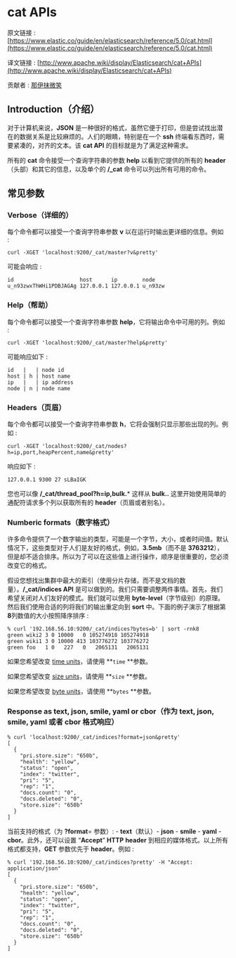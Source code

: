 # cat APIs

原文链接 : [https://www.elastic.co/guide/en/elasticsearch/reference/5.0/cat.html](https://www.elastic.co/guide/en/elasticsearch/reference/5.0/cat.html)

译文链接 : [http://www.apache.wiki/display/Elasticsearch/cat+APIs](http://www.apache.wiki/display/Elasticsearch/cat+APIs)

贡献者 : [那伊抹微笑](/display/~wangyangting)

## Introduction（介绍）

对于计算机来说，**JSON** 是一种很好的格式，虽然它便于打印，但是尝试找出潜在的数据关系是比较麻烦的。人们的眼睛，特别是在一个 **ssh** 终端看东西时，需要紧凑的，对齐的文本。该 **cat API** 的目标就是为了满足这种需求。

所有的 **cat** 命令接受一个查询字符串的参数 **help** 以看到它提供的所有的 **header**（头部）和其它的信息，以及单个的 **/_cat** 命令可以列出所有可用的命令。

## 常见参数

### Verbose（详细的）

每个命令都可以接受一个查询字符串参数 **v** 以在运行时输出更详细的信息。例如 : 

```
curl -XGET 'localhost:9200/_cat/master?v&pretty'
```

可能会响应 : 

```
id                     host      ip        node
u_n93zwxThWHi1PDBJAGAg 127.0.0.1 127.0.0.1 u_n93zw
```

### Help（帮助）

每个命令都可以接受一个查询字符串参数 **help**，它将输出命令中可用的列。例如 : 

```
curl -XGET 'localhost:9200/_cat/master?help&pretty'
```

可能响应如下 : 

```
id   |   | node id
host | h | host name
ip   |   | ip address
node | n | node name
```

### Headers（页眉）

每个命令都可以接受一个查询字符串参数 **h**，它将会强制只显示那些出现的列。例如 : 

```
curl -XGET 'localhost:9200/_cat/nodes?h=ip,port,heapPercent,name&pretty'
```

响应如下 : 

```
127.0.0.1 9300 27 sLBaIGK
```

您也可以像 **/_cat/thread_pool?h=ip,bulk.*** 这样从 **bulk..** 这里开始使用简单的通配符请求多个列以获取所有的 **header**（页眉或者别名）。

### Numberic formats（数字格式）

许多命令提供了一个数字输出的类型，可能是一个字节，大小，或者时间值。默认情况下，这些类型对于人们是友好的格式，例如，**3.5mb**（而不是 **3763212**），但是却不适合排序。所以为了可以在这些值上进行操作，顺序是很重要的，您必须改变它的格式。

假设您想找出集群中最大的索引（使用分片存储，而不是文档的数量）。**/_cat/indices API** 是可以做到的。我们只需要调整两件事情。首先，我们希望关闭对人们友好的模式。我们就可以使用 **byte-level**（字节级别）的原理。然后我们使用合适的列将我们的输出重定向到 **sort** 中。下面的例子演示了根据第**8**列数值的大小按照降序排序 : 

```
% curl '192.168.56.10:9200/_cat/indices?bytes=b' | sort -rnk8
green wiki2 3 0 10000   0 105274918 105274918
green wiki1 3 0 10000 413 103776272 103776272
green foo   1 0   227   0   2065131   2065131
```

如果您希望改变 [time units](https://www.elastic.co/guide/en/elasticsearch/reference/5.0/common-options.html#time-units "Time unitsedit")，请使用 **`time` **参数。

如果您希望改变 [size units](https://www.elastic.co/guide/en/elasticsearch/reference/5.0/common-options.html#size-units "Unit-less quantitiesedit")，请使用 **`size` **参数。

如果您希望改变 [byte units](https://www.elastic.co/guide/en/elasticsearch/reference/5.0/common-options.html#byte-units "Byte size unitsedit")，请使用 **`bytes` **参数。

### Response as text, json, smile, yaml or cbor（作为 text, json, smile, yaml 或者 cbor 格式响应）

```
% curl 'localhost:9200/_cat/indices?format=json&pretty'
[
  {
    "pri.store.size": "650b",
    "health": "yellow",
    "status": "open",
    "index": "twitter",
    "pri": "5",
    "rep": "1",
    "docs.count": "0",
    "docs.deleted": "0",
    "store.size": "650b"
  }
]
```

当前支持的格式（为 **?format**= 参数）: - **text**（默认）- **json** - **smile** - **yaml** - **cbor**。此外，还可以设置 “**Accept**” **HTTP** **header** 到相应的媒体格式。以上所有格式都支持，**GET** 参数优先于 **header**。例如 : 

```
% curl '192.168.56.10:9200/_cat/indices?pretty' -H "Accept: application/json"
[
  {
    "pri.store.size": "650b",
    "health": "yellow",
    "status": "open",
    "index": "twitter",
    "pri": "5",
    "rep": "1",
    "docs.count": "0",
    "docs.deleted": "0",
    "store.size": "650b"
  }
]
```